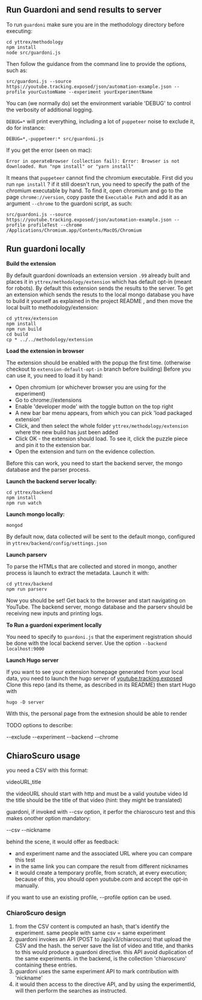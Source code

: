 ## Run Guardoni and send results to server

To run `guardoni` make sure you are in the methodology directory before executing:

``` 
cd yttrex/methodology
npm install
node src/guardoni.js
```

Then follow the guidance from the command line to provide the options, such as:
```
src/guardoni.js --source https://youtube.tracking.exposed/json/automation-example.json --profile yourCustomName --experiment yourExperimentName
```

You can (we normally do) set the environment variable 'DEBUG' to control the verbosity of additional logging.

`DEBUG=*` will print everything, including a lot of `puppeteer` noise
to exclude it, do for instance:

```
DEBUG=*,-puppeteer:* src/guardoni.js
```

If you get the error (seen on mac):
```
Error in operateBrowser (collection fail): Error: Browser is not downloaded. Run "npm install" or "yarn install"
```

It means that `puppeteer` cannot find the chromium executable. First did you run `npm install` ? if it still doesn't run, you need to specify the path of the chromium executable by hand. To find it, open chromium and go to the page `chrome://version`, copy paste the `Executable Path` and add it as an argument `--chrome`  to the guardoni script, as such:
```
src/guardoni.js --source https://youtube.tracking.exposed/json/automation-example.json --profile profileTest --chrome /Applications/Chromium.app/Contents/MacOS/Chromium
```

## Run guardoni locally

**Build the extension**

By default guardoni downloads an extension version `.99` already built and places it in `yttrex/methodology/extension` which has default opt-in (meant for robots). 
By default this extension sends the results to the server.
To get an extension which sends the resuts to the local mongo database you have to build it yourself as explained in the project README , and then move the local built to methodology/extension:

```
cd yttrex/extension
npm install
npm run build
cd build
cp * ../../methodology/extension
```

**Load the extension in browser**

The extension should be enabled with the popup the first time. (otherwise checkout to `extension-default-opt-in` branch before building)
Before you can use it, you need to load it by hand: 
- Open chromium (or whichever browser you are using for the experiment)
- Go to chrome://extensions
- Enable 'developer mode' with the toggle button on the top right
- A new bar bar menu appears, from which you can pick 'load packaged extension'
- Click, and then select the whole folder `yttrex/methodology/extension` where the new build has just been added
- Click OK - the extension should load. To see it, click the puzzle piece and pin it to the extension bar.
- Open the extension and turn on the evidence collection.

Before this can work, you need to start the backend server, the mongo database and the parser process.


**Launch the backend server locally:**

```
cd yttrex/backend
npm install
npm run watch
```

**Launch mongo locally:**

```
mongod
```

By default now, data collected will be sent to the default mongo, configured in `yttrex/backend/config/settings.json`

**Launch parserv**

To parse the HTMLs that are collected and stored in mongo, another process is launch to extract the metadata. Launch it with:

```
cd yttrex/backend
npm run parserv
```

Now you should be set! Get back to the browser and start navigating on YouTube. The backend server, mongo database and the parserv should be receiving new inputs and printing logs.

**To Run a guardoni experiment locally**

You need to specify to `guardoni.js` that the experiment registration should be done with the local backend server.
Use the option `--backend localhost:9000`

**Launch Hugo server**

If you want to see your extension homepage generated from your local data, you need to launch the hugo server of [youtube.tracking.exposed](https://github.com/tracking-exposed/youtube.tracking.exposed)
Clone this repo (and its theme, as described in its README) then start Hugo with

`hugo -D server`

With this, the personal page from the extnesion should be able to render

TODO options to describe:

  --exclude
  --experiment
  --backend
  --chrome


## ChiaroScuro usage 

you need a CSV with this format:

  videoURL,title

the videoURL should start with http and must be a valid youtube video Id
the title should be the title of that video (hint: they might be translated)

guardoni, if invoked with --csv option, it perfor the chiaroscuro test and this makes onother option mandatory:

 --csv
 --nickname

behind the scene, it would offer as feedback:

* and experiment name and the associated URL where you can compare this test
* in the same link you can compare the result from different nicknames
* it would create a temporary profile, from scratch, at every execution; because of this, you should open youtube.com and accept the opt-in manually.

if you want to use an existing profile, --profile option can be used.

### ChiaroScuro design

1. from the CSV content is computed an hash, that's identify the experiment. same people with same csv = same experiment
2. guardoni invokes an API (POST to /api/v3/chiaroscuro) that upload the CSV and the hash. the server save the list of video and title, and thanks to this would produce a guardoni directive. this API avoid duplication of the same experiments. in the backend, is the collection 'chiaroscuro' containing these entries.
3. guardoni uses the same experiment API to mark contribution with 'nickname'
4. it would then access to the directive API, and by using the experimentId, will then perform the searches as instructed.

